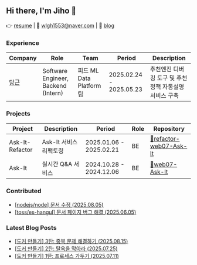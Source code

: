 ## Hi there, I'm Jiho 🙌

👉 [resume](https://drive.google.com/file/d/1rqtoseIFrZUjeRuZ5vGh8HIq37s5WOzO/view?usp=sharing) | 📧 wlgh1553@naver.com | 📝 [blog](https://velog.io/@wlgh1553/posts)

### Experience
| Company | Role | Team | Period | Description |
|---------|------|------|---------|-------------|
| [당근](https://about.daangn.com/) | Software Engineer, Backend (Intern) | 피드 ML Data Platform팀 | 2025.02.24 - 2025.05.23 | 추천엔진 디버깅 도구 및 추천정책 자동설명 서비스 구축 |

### Projects

| Project | Description | Period | Role | Repository |
|---------|------------|--------|-------------------|------------|
| Ask-It-Refactor | Ask-It 서비스 리팩토링 | 2025.01.06 - 2025.02.21 | BE | [🔗refactor-web07-Ask-It](https://github.com/boostcampwm-2024/refactor-web07-Ask-It) |
| Ask-It | 실시간 Q&A 서비스 | 2024.10.28 - 2024.12.06 | BE | [🔗web07-Ask-It](https://github.com/boostcampwm-2024/web07-Ask-It) |

### Contributed
- [[nodejs/node] 문서 수정 (2025.08.05)](https://github.com/nodejs/node/pull/59356)
- [[toss/es-hangul] 문서 페이지 버그 해결 (2025.06.05)](https://github.com/toss/es-hangul/pull/358)

### Latest Blog Posts
- [[도커 만들기] 3탄: 중복 문제 해결하기 (2025.08.15)](https://velog.io/@wlgh1553/%EB%8F%84%EC%BB%A4-%EB%A7%8C%EB%93%A4%EA%B8%B0-3%ED%83%84)
- [[도커 만들기] 2탄: 탈옥을 막아라 (2025.07.25)](https://velog.io/@wlgh1553/%EB%8F%84%EC%BB%A4-%EB%A7%8C%EB%93%A4%EA%B8%B0-2%ED%83%84-%ED%83%88%EC%98%A5%EC%9D%84-%EB%A7%89%EC%95%84%EB%9D%BC)
- [[도커 만들기] 1탄: 프로세스 가두기 (2025.07.11)](https://velog.io/@wlgh1553/%EB%8F%84%EC%BB%A4-%EB%A7%8C%EB%93%A4%EA%B8%B0-1%ED%83%84)